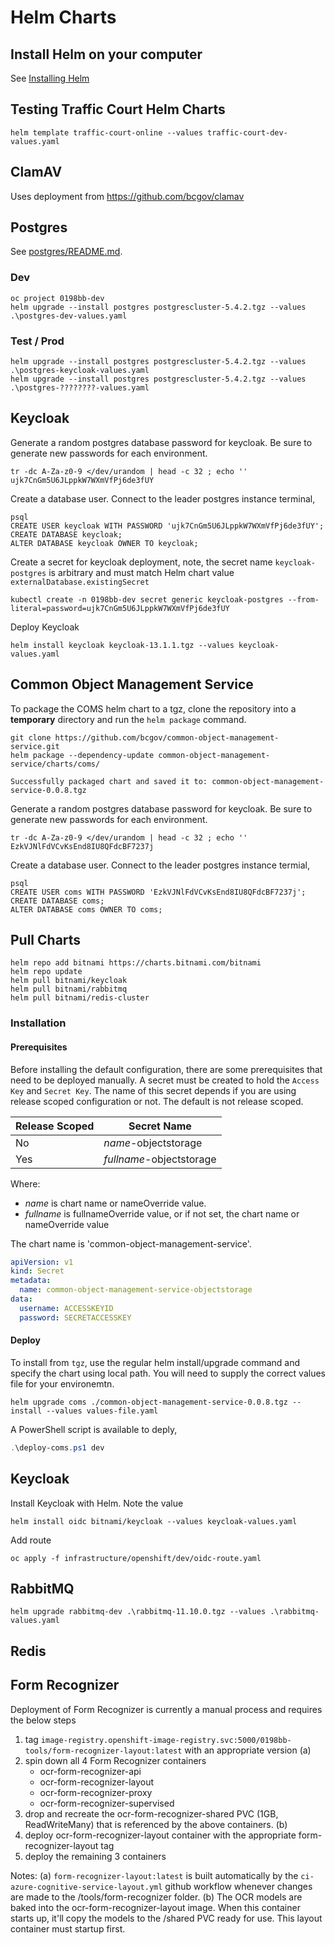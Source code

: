 # Helm Charts

## Install Helm on your computer

See [Installing Helm](https://helm.sh/docs/intro/install/)

## Testing Traffic Court Helm Charts

`helm template traffic-court-online --values traffic-court-dev-values.yaml`

## ClamAV

Uses deployment from https://github.com/bcgov/clamav

## Postgres

See [postgres/README.md](postgres/README.md).

### Dev 
```
oc project 0198bb-dev
helm upgrade --install postgres postgrescluster-5.4.2.tgz --values .\postgres-dev-values.yaml
```

### Test / Prod
```
helm upgrade --install postgres postgrescluster-5.4.2.tgz --values .\postgres-keycloak-values.yaml
helm upgrade --install postgres postgrescluster-5.4.2.tgz --values .\postgres-????????-values.yaml
```

## Keycloak

Generate a random postgres database password for keycloak. Be sure to generate new passwords
for each environment.

```
tr -dc A-Za-z0-9 </dev/urandom | head -c 32 ; echo ''
ujk7CnGm5U6JLppkW7WXmVfPj6de3fUY
```

Create a database user. Connect to the leader postgres instance terminal,

```
psql
CREATE USER keycloak WITH PASSWORD 'ujk7CnGm5U6JLppkW7WXmVfPj6de3fUY';
CREATE DATABASE keycloak;
ALTER DATABASE keycloak OWNER TO keycloak;
```

Create a secret for keycloak deployment, note, the secret name `keycloak-postgres` is arbitrary and must match Helm chart value `externalDatabase.existingSecret`

```
kubectl create -n 0198bb-dev secret generic keycloak-postgres --from-literal=password=ujk7CnGm5U6JLppkW7WXmVfPj6de3fUY
```

Deploy Keycloak

```
helm install keycloak keycloak-13.1.1.tgz --values keycloak-values.yaml
```

## Common Object Management Service

To package the COMS helm chart to a tgz, clone the repository into a **temporary** directory
and run the `helm package` command.

```
git clone https://github.com/bcgov/common-object-management-service.git
helm package --dependency-update common-object-management-service/charts/coms/

Successfully packaged chart and saved it to: common-object-management-service-0.0.8.tgz
```

Generate a random postgres database password for keycloak. Be sure to generate new passwords
for each environment.

```
tr -dc A-Za-z0-9 </dev/urandom | head -c 32 ; echo ''
EzkVJNlFdVCvKsEnd8IU8QFdcBF7237j
```

Create a database user. Connect to the leader postgres instance termial,

```
psql
CREATE USER coms WITH PASSWORD 'EzkVJNlFdVCvKsEnd8IU8QFdcBF7237j';
CREATE DATABASE coms;
ALTER DATABASE coms OWNER TO coms;
```



## Pull Charts

```
helm repo add bitnami https://charts.bitnami.com/bitnami
helm repo update
helm pull bitnami/keycloak
helm pull bitnami/rabbitmq
helm pull bitnami/redis-cluster
```

### Installation

#### Prerequisites

Before installing the default configuration, there are some prerequisites that need to be deployed manually.
A secret must be created to hold the `Access Key` and `Secret Key`. The name of this secret depends if you
are using release scoped configuration or not. The default is not release scoped.

| Release Scoped | Secret Name |
| --- | --- | 
| No | *name*-objectstorage |
| Yes | *fullname*-objectstorage |

Where:
* *name* is chart name or nameOverride value.
* *fullname* is fullnameOverride value, or if not set, the chart name or nameOverride value

The chart name is 'common-object-management-service'.

```yaml
apiVersion: v1
kind: Secret
metadata:
  name: common-object-management-service-objectstorage
data:
  username: ACCESSKEYID
  password: SECRETACCESSKEY
```

#### Deploy

To install from `tgz`, use the regular helm install/upgrade command and specify the chart using local path.
You will need to supply the correct values file for your environemtn.

```
helm upgrade coms ./common-object-management-service-0.0.8.tgz --install --values values-file.yaml
```

A PowerShell script is available to deply,

```powershell
.\deploy-coms.ps1 dev
```

## Keycloak

Install Keycloak with Helm. Note the value

`helm install oidc bitnami/keycloak --values keycloak-values.yaml`

Add route

`oc apply -f infrastructure/openshift/dev/oidc-route.yaml`

## RabbitMQ

`helm upgrade rabbitmq-dev .\rabbitmq-11.10.0.tgz --values .\rabbitmq-values.yaml`

## Redis

## Form Recognizer

Deployment of Form Recognizer is currently a manual process and requires the below steps
1. tag `image-registry.openshift-image-registry.svc:5000/0198bb-tools/form-recognizer-layout:latest` with an appropriate version (a)
2. spin down all 4 Form Recognizer containers
    - ocr-form-recognizer-api
    - ocr-form-recognizer-layout
    - ocr-form-recognizer-proxy
    - ocr-form-recognizer-supervised
3. drop and recreate the ocr-form-recognizer-shared PVC (1GB, ReadWriteMany) that is referenced by the above containers. (b)
4. deploy ocr-form-recognizer-layout container with the appropriate form-recognizer-layout tag
5. deploy the remaining 3 containers

Notes:
(a) `form-recognizer-layout:latest` is built automatically by the `ci-azure-cognitive-service-layout.yml` github workflow whenever changes are made to the /tools/form-recognizer folder.
(b) The OCR models are baked into the ocr-form-recognizer-layout image. When this container starts up, it'll copy the models to the /shared PVC ready for use. This layout container must startup first.
